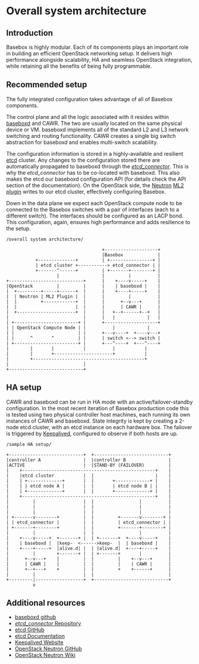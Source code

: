 # Overall system architecture

## Introduction
Basebox is highly modular. Each of its components plays an important role in building an efficient OpenStack networking setup. It delivers high performance alongside scalability, HA and seamless OpenStack integration, while retaining all the benefits of being fully programmable.

## Recommended setup
The fully integrated configuration takes advantage of all of Basebox components.

The control plane and all the logic associated with it resides within [baseboxd][baseboxd_gh] and CAWR. The two are usually located on the same physical device or VM. baseboxd implements all of the standard L2 and L3 network switching and routing functionality. CAWR creates a single big switch abstraction for baseboxd and enables multi-switch scalability.

The configuration information is stored in a highly-available and resilient [etcd][etcd_gh] cluster. Any changes to the configuration stored there are automatically propagated to baseboxd through the [*etcd_connector*][etcd_connector]. This is why the *etcd_connector* has to be co-located with baseboxd. This also makes the etcd our baseboxd configuration API (for details check the API section of the documentation). On the OpenStack side, the [Neutron][neutron_gh] [ML2 plugin][neutron_wiki] writes to our etcd cluster, effectively configuring Basebox.

Down in the data plane we expect each OpenStack compute node to be connected to the Basebox switches with a pair of interfaces (each to a different switch). The interfaces should be configured as an LACP bond. This configuration, again, ensures high performance and adds resilience to the setup.

```text
/overall system architecture/

                                    +--------------------+
                                    |Basebox             |
           +--------------+         | +----------------+ |
           | etcd cluster +-----------> etcd_connector | |
           +-------^------+         | +-------+--------+ |
                   |                |         |          |
+----------------------------+      |    +----v-----+    |
|OpenStack         |         |      |    | baseboxd |    |
|  +---------+-----+------+  |      |    +----+-----+    |
|  | Neutron | ML2 Plugin |  |      |         |          |
|  |         +------------+  |      |      +--v---+      |
|  |                      |  |      |      | CAWR |      |
|  +----------------------+  |      |   +--+------+--+   |
|                            |      |   |            |   |
| +------------------------+ |      +--------------------+
| | OpenStack Compute Node | |          |            |
| |                        | |      +---v----+  +----v---+
| |      ^       ^         | |      | switch <--> switch |
| +------------------------+ |      +---^----+  +---^----+
|        |       |           |          |           |
|        |       +----------------------+           |
|        +------------------------------------------+
|                            |
+----------------------------+

```

## HA setup

CAWR and baseboxd can be run in HA mode with an active/failover-standby configuration.
In the most recent iteration of Basebox production code this is tested using two physical controller host machines, each running its own instances of CAWR and baseboxd.
State integrity is kept by creating a 2-node etcd cluster, with an etcd instance on each hardware box. The failover is triggered by [Keepalived][kad], configured to observe if both hosts are up.

```text
/sample HA setup/

+----------------------------+  +----------------------------+
|controller A                |  |controller B                |
|ACTIVE                      |  |STAND-BY (FAILOVER)         |
|    +--------------------------------------------------+    |
|    |etcd cluster           |  |                       |    |
|    | +-------------+       |  |       +-------------+ |    |
|    | | etcd node A |       |  |       | etcd node B | |    |
|    | +-------------+       |  |       +-------------+ |    |
|    +--------------------------------------------------+    |
|         |                  |  |                 |          |
|         |                  |  |                 |          |
|         |                  |  |                 |          |
| +-------v--------+         |  |         +-------v--------+ |
| | etcd_connector |         |  |         | etcd_connector | |
| +-------+--------+         |  |         +-------+--------+ |
|         |                  |  |                 |          |
|    +----v-----+  +-------+ |  | +-------+  +----v-----+    |
|    | baseboxd |  |keep-  <------>keep-  |  | baseboxd |    |
|    +----+-----+  |alive.d| |  | |alive.d|  +----+-----+    |
|         |        +-------+ |  | +-------+       |          |
|      +--v---+    |         |  |         |    +--v---+      |
|      | CAWR |    |         |  |         |    | CAWR |      |
|      +--+---+    +         |  |         +    +------+      |
|         |                  |  |                            |
+---------|------------------+  +----------------------------+
          v
```

## Additional resources
* [baseboxd github][baseboxd_gh]
* [*etcd_connector* Repository][etcd_connector]
* [etcd GitHub][etcd_gh]
* [etcd Documentation][etcd_docs]
* [Keepalived Website][kad]
* [OpenStack Neutron GitHub][neutron_gh]
* [OpenStack Neutron Wiki][neutron_wiki]

[kad]: http://www.keepalived.org/ (Keepalived Website)
[baseboxd_gh]: https://github.com/bisdn/basebox (baseboxd GitHub Repository)
[neutron_wiki]: https://wiki.openstack.org/wiki/Neutron/ML2 (Neutron ML2 Wiki)
[neutron_gh]: https://github.com/openstack/neutron (Neutron Github)
[etcd_docs]: https://github.com/coreos/etcd/blob/master/Documentation/docs.md (etcd Documentation)
[etcd_gh]: https://github.com/coreos/etcd (etcd Github)
[etcd_connector]: https://gitlab.bisdn.de/basebox/etcd_connector (*etcd_connector* repository)

